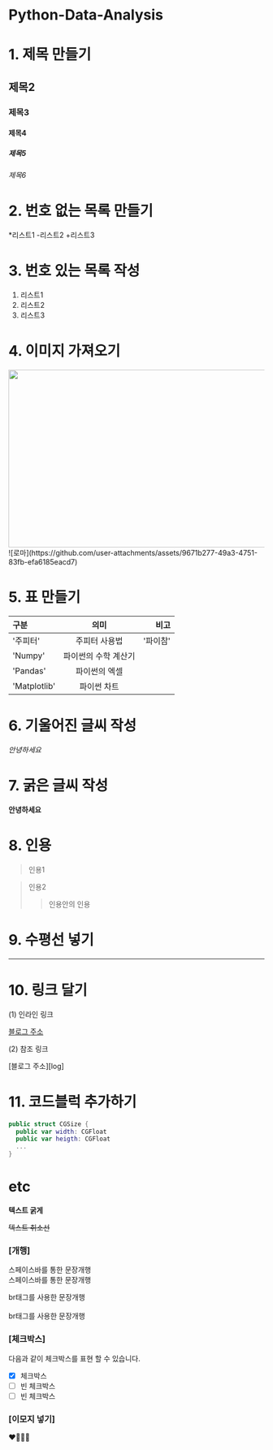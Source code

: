 # Python-Data-Analysis

# 1. 제목 만들기
## 제목2
### 제목3
#### 제목4
##### 제목5
###### 제목6

# 2. 번호 없는 목록 만들기
*리스트1
 -리스트2
  +리스트3
    
# 3. 번호 있는 목록 작성
1. 리스트1
2. 리스트2
3. 리스트3 

# 4. 이미지 가져오기
<img src="https://i0.wp.com/junilearning.com/wp-content/uploads/2020/06/python-programming-language.webp?resize=1024%2C1024&ssl=1"  width="600" height="350">
![로마](https://github.com/user-attachments/assets/9671b277-49a3-4751-83fb-efa6185eacd7)


# 5. 표 만들기
| 구분 | 의미 | 비고 |
|:---|:---:|---:|
| '주피터' | 주피터 사용법 | '파이참' |
| 'Numpy' | 파이썬의 수학 계산기 |  |
| 'Pandas' | 파이썬의 엑셀 |  |
| 'Matplotlib' | 파이썬 차트 |  |

# 6. 기울어진 글씨 작성
*안녕하세요*

# 7. 굵은 글씨 작성
**안녕하세요**

# 8. 인용
> 인용1

> 인용2
>> 인용안의 인용

# 9. 수평선 넣기

---
  
# 10. 링크 달기
(1) 인라인 링크  

[블로그 주소](https://velog.io/@jys200210/posts)

(2) 참조 링크  

[블로그 주소][log]

[blog]: https://velog.io/@jys200210/posts

# 11. 코드블럭 추가하기

```swift
public struct CGSize {
  public var width: CGFloat
  public var heigth: CGFloat
  ...
}
```

# etc

**텍스트 굵게**  

~~텍스트 취소선~~

### [개행]  

스페이스바를 통한 문장개행  
스페이스바를 통한 문장개행  

br태그를 사용한 문장개행
<br>
<br>
br태그를 사용한 문장개행


### [체크박스]

다음과 같이 체크박스를 표현 할 수 있습니다. 
* [x] 체크박스
* [ ] 빈 체크박스
* [ ] 빈 체크박스

### [이모지 넣기]
❤️💜💙🤍
